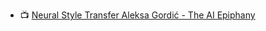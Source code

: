   - 📺 [Neural Style Transfer Aleksa Gordić - The AI Epiphany](https://www.youtube.com/playlist?list=PLBoQnSflObcmbfshq9oNs41vODgXG-608)
